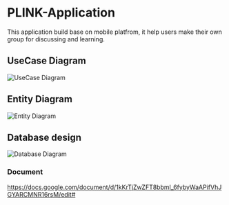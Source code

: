 # PLINK-Application
This application build base on mobile platfrom, it help users make their own group for discussing and learning.

## UseCase Diagram
![UseCase Diagram](https://imgur.com/MZc8lxc.png)

## Entity Diagram
![Entity Diagram](https://imgur.com/dh2eI3V.png)

## Database design
![Database Diagram](https://imgur.com/xSivPRt.png)

### Document
https://docs.google.com/document/d/1kKrTjZwZFT8bbml_6fybyWaAPifVhJGYARCMNR16rsM/edit#